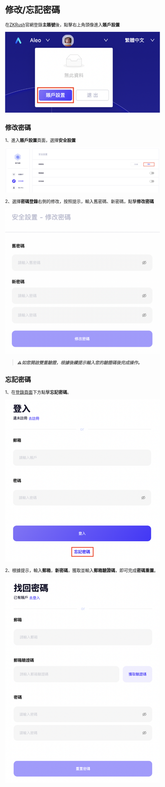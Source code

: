 # 修改/忘記密碼

在[ZKRush](https://www.zkrush.com)官網登錄**主賬號**後，點擊右上角頭像進入**賬戶設置**

![alt enter_account_setting](../_media/enter_account_setting.png ':size=50%')



## 修改密碼

1、進入**賬戶設置**頁面，選擇**安全設置**

![alt enter_reset_passwd](../_media/enter_reset_passwd.png ':size=100%')

2、選擇**密碼登錄**右側的修改，按照提示，輸入舊密碼、新密碼，點擊**修改密碼**

![alt reset_passwd](../_media/reset_passwd.png ':size=40%')

> ***⚠️如您開啟雙重驗證，根據後續提示輸入您的驗證碼後完成操作。***



## 忘記密碼

1、在[登錄頁面](https://www.zkrush.com/login)下方點擊**忘記密碼**。

![alt forget_passwd](../_media/forget_passwd.png ':size=40%')

2、根據提示，輸入**郵箱**，**新密碼**，獲取並輸入**郵箱驗證碼**，即可完成**密碼重置**。

![alt find_forget_passwd](../_media/find_forget_passwd.png ':size=40%')

